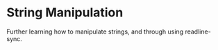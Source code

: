 String Manipulation
====================

Further learning how to manipulate strings, and through using readline-sync.

